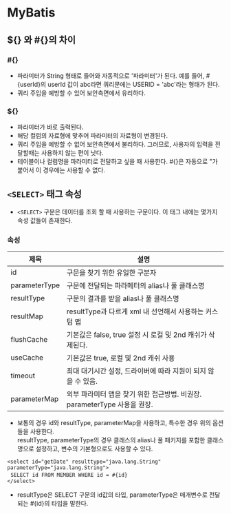 # MyBatis

## ${} 와 #{}의 차이
### #{}
* 파라미터가 String 형태로 들어와 자동적으로 '파라미터'가 된다. 예를 들어, #{userId}의 userId 값이 abc라면 쿼리문에는 USERID = 'abc'라는 형태가 된다.
* 쿼리 주입을 예방할 수 있어 보안측면에서 유리하다.

### ${}
* 파라미터가 바로 출력된다.
* 해당 컬럼의 자료형에 맞추어 파라미터의 자료형이 변경된다.
* 쿼리 주입을 예방할 수 없어 보안측면에서 불리하다. 그러므로, 사용자의 입력을 전달할때는 사용하지 않는 편이 낫다.
* 테이블이나 컬럼명을 파라미터로 전달하고 싶을 때 사용한다. #{}은 자동으로 "가 붙어서 이 경우에는 사용할 수 없다.

## ```<SELECT>``` 태그 속성
* ```<SELECT>``` 구분은 데이터를 조회 할 때 사용하는 구문이다. 이 태그 내에는 몇가지 속성 값들이 존재한다.

### 속성

|제목|설명|
|---|------|
|id|구문을 찾기 위한 유일한 구분자|
|parameterType|구문에 전달되는 파라메터의 alias나 풀 클래스명|
|resultType|구문의 결과를 받을 alias나 풀 클래스명|
|resultMap|resultType과 다르게 xml 내 선언해서 사용하는 커스텀 맵|
|flushCache|기본값은 false, true 설정 시 로컬 및 2nd 캐쉬가 삭제된다.|
|useCache|기본값은 true, 로컬 및 2nd 캐쉬 사용|
|timeout|최대 대기시간 설정, 드라이버에 따라 지원이 되지 않을 수 있음.|
|parameterMap|외부 파라미터 맵을 찾기 위한 접근방법. 비권장. parameterType 사용을 권장.|
* 보통의 경우 id와 resultType, parameterMap을 사용하고, 특수한 경우 위의 옵션들을 사용한다. <br>
  resultType, parameterType의 경우 클래스의 alias나 풀 패키지를 포함한 클래스명으로 설정하고, 변수의 기본형으로도 사용할 수 있다.
  
```<select id="getDate" resulttype="java.lang.String" parameterType="java.lang.String">```<br>
&nbsp;&nbsp;```SELECT id FROM MEMBER WHERE id = #{id}```<br> ```</select>```
* resultType은 SELECT 구문의 id값의 타입, parameterType은 매개변수로 전달되는 #{id}의 타입을 말한다.
